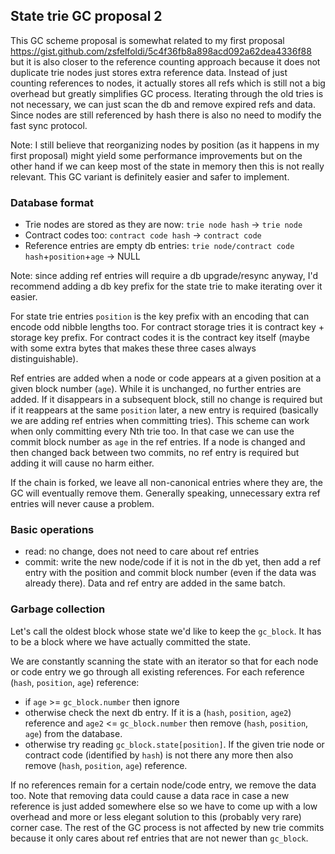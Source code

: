 ## State trie GC proposal 2

This GC scheme proposal is somewhat related to my first proposal https://gist.github.com/zsfelfoldi/5c4f36fb8a898acd092a62dea4336f88 but it is also closer to the reference counting approach because it does not duplicate trie nodes just stores extra reference data. Instead of just counting references to nodes, it actually stores all refs which is still not a big overhead but greatly simplifies GC process. Iterating through the old tries is not necessary, we can just scan the db and remove expired refs and data. Since nodes are still referenced by hash there is also no need to modify the fast sync protocol.

Note: I still believe that reorganizing nodes by position (as it happens in my first proposal) might yield some performance improvements but on the other hand if we can keep most of the state in memory then this is not really relevant. This GC variant is definitely easier and safer to implement.

### Database format

- Trie nodes are stored as they are now: `trie node hash` -> `trie node`
- Contract codes too: `contract code hash` -> `contract code`
- Reference entries are empty db entries: `trie node/contract code hash`+`position`+`age` -> NULL

Note: since adding ref entries will require a db upgrade/resync anyway, I'd recommend adding a db key prefix for the state trie to make iterating over it easier.

For state trie entries `position` is the key prefix with an encoding that can encode odd nibble lengths too. For contract storage tries it is contract key + storage key prefix. For contract codes it is the contract key itself (maybe with some extra bytes that makes these three cases always distinguishable).

Ref entries are added when a node or code appears at a given position at a given block number (`age`). While it is unchanged, no further entries are added. If it disappears in a subsequent block, still no change is required but if it reappears at the same `position` later, a new entry is required (basically we are adding ref entries when committing tries). This scheme can work when only committing every Nth trie too. In that case we can use the commit block number as `age` in the ref entries. If a node is changed and then changed back between two commits, no ref entry is required but adding it will cause no harm either.

If the chain is forked, we leave all non-canonical entries where they are, the GC will eventually remove them. Generally speaking, unnecessary extra ref entries will never cause a problem.

### Basic operations

- read: no change, does not need to care about ref entries
- commit: write the new node/code if it is not in the db yet, then add a ref entry with the position and commit block number (even if the data was already there). Data and ref entry are added in the same batch.

### Garbage collection

Let's call the oldest block whose state we'd like to keep the `gc_block`. It has to be a block where we have actually committed the state.

We are constantly scanning the state with an iterator so that for each node or code entry we go through all existing references. For each reference (`hash`, `position`, `age`) reference:
- if `age` >= `gc_block.number` then ignore
- otherwise check the next db entry. If it is a (`hash`, `position`, `age2`) reference and `age2` <= `gc_block.number` then remove (`hash`, `position`, `age`) from the database.
- otherwise try reading `gc_block.state[position]`. If the given trie node or contract code (identified by `hash`) is not there any more then also remove (`hash`, `position`, `age`) reference.

If no references remain for a certain node/code entry, we remove the data too. Note that removing data could cause a data race in case a new reference is just added somewhere else so we have to come up with a low overhead and more or less elegant solution to this (probably very rare) corner case. The rest of the GC process is not affected by new trie commits because it only cares about ref entries that are not newer than `gc_block`.
